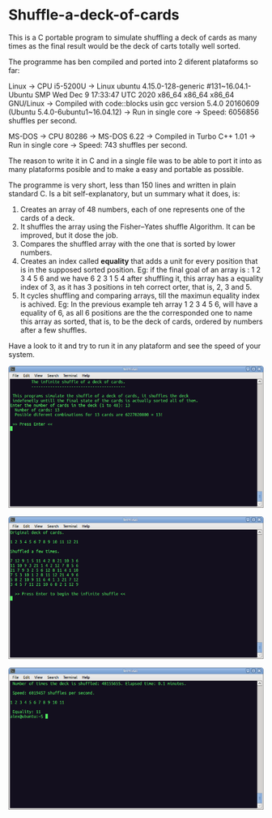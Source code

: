 # Shuffle-a-deck-of-cards  
This is a C portable program to simulate shuffling a deck of cards as many times as the final result would be the deck of carts totally well sorted.

The programme has ben compiled and ported into 2 diferent plataforms so far:

Linux -> CPU i5-5200U -> Linux ubuntu 4.15.0-128-generic #131~16.04.1-Ubuntu SMP Wed Dec 9 17:33:47 UTC 2020 x86_64 x86_64 x86_64 GNU/Linux
      -> Compiled with code::blocks usin gcc version 5.4.0 20160609 (Ubuntu 5.4.0-6ubuntu1~16.04.12)
      -> Run in single core -> Speed: 6056856 shuffles per second.
      
MS-DOS -> CPU 80286 -> MS-DOS 6.22
       -> Compiled in Turbo C++ 1.01
       -> Run in single core -> Speed: 743 shuffles per second.
       
       
       
The reason to write it in C and in a single file was to be able to port it into as many plataforms posible and to make a easy and portable as possible.

The programme is very short, less than 150 lines and written in plain standard C. Is a bit self-explanatory, but un summary what it does, is:
1. Creates an array of 48 numbers, each of one represents one of the cards of a deck. 
2. It shuffles the array using the Fisher–Yates shuffle Algorithm. It can be improved, but it dose the job.
3. Compares the shuffled array with the one that is sorted by lower numbers.
4. Creates an index called **equality** that adds a unit for every position that is in the supposed sorted position. 
Eg: if the final goal of an array is : 1 2 3 4 5 6  and we have  6 2 3 1 5 4 after shuffling it, this array has a equality index of 3, as it has 3 positions in teh correct orter, that is, 2, 3 and 5. 
5. It cycles shuffling and comparing arrays, till the maximun equality index is achived.
Eg: In the previous example teh array 1 2 3 4 5 6, will have a equality of 6, as all 6 positions are the the corresponded one to name this array as sorted, that is, to be the deck of cards, ordered by numbers after a few shuffles.

Have a look to it and try to run it in any plataform and see the speed of your system.

![Image of screen 1](https://github.com/alexdominguez09/Shuffle-a-deck-of-cards/blob/main/screen01.png)

![Image of screen 2](https://github.com/alexdominguez09/Shuffle-a-deck-of-cards/blob/main/screen02.png)

![Image of screen 3](https://github.com/alexdominguez09/Shuffle-a-deck-of-cards/blob/main/screen03.png)
